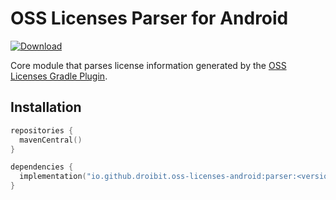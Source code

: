 # OSS Licenses Parser for Android

[![Download](https://img.shields.io/maven-central/v/io.github.droibit.oss-licenses-android/parser/0.9.0)](https://central.sonatype.com/artifact/io.github.droibit.oss-licenses-android/parser/0.9.0)

Core module that parses license information generated by the [OSS Licenses Gradle Plugin](https://github.com/google/play-services-plugins/tree/main/oss-licenses-plugin).

## Installation

```kotlin
repositories {
  mavenCentral()
}

dependencies {
  implementation("io.github.droibit.oss-licenses-android:parser:<version>")
}
```
